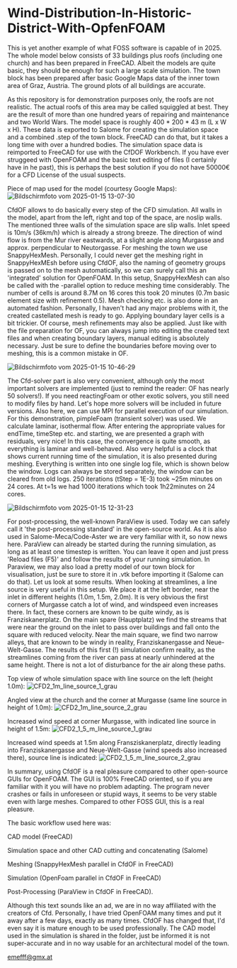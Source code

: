 # Wind-Distribution-In-Historic-District-With-OpfenFOAM

This is yet another example of what FOSS software is capable of in 2025. The whole model below consists of 33 buildings plus roofs (including one church) and has been prepared in FreeCAD. 
Albeit the models are quite basic, they should be enough for such a large scale simulation. The town block has been prepared after basic Google Maps data of the inner town area of Graz, Austria. The ground plots of all buildings are accurate.

As this repository is for demonstration purposes only, the roofs are not realistic. The actual roofs of this area may be called squiggled at best. They are the result of more than one hundred years of repairing and maintenance and two World Wars. 
The model space is roughly 400 * 200 * 43 m (L x W x H). These data is exported to Salome for creating the simulation space and a combined .step of the town block. FreeCAD can do that, but it takes a long time with over a hundred bodies.
The simulation space data is reimported to FreeCAD for use with the CfDOF Workbench. If you have ever struggeed with OpenFOAM and the basic text editing of files (I certainly have in he past), this is perhaps the best solution if you do not have 50000€ for a CFD License of the usual suspects. 

Piece of map used for the model (courtesy Google Maps):
![Bildschirmfoto vom 2025-01-15 13-07-30](https://github.com/user-attachments/assets/90ede3e4-da1e-4eab-bf79-22694629eb63)

CfdOF allows to do basically every step of the CFD simulation. All walls in the model, apart from the left, right and top of the space, are noslip walls. The mentioned three walls of the simulation space are slip walls. Inlet speed is 10m/s (36km/h) which is already a strong breeze. The direction of wind flow is from the Mur river eastwards, at a slight angle along Murgasse and approx. perpendicular to Neutorgasse. 
For meshing the town we use SnappyHexMesh. Personally, I could never get the meshing right in SnappyHexMEsh before using CfdOF, also the naming of geometry groups is passed on to the mesh automatically, so we can surely call this an 'integrated' solution for OpenFOAM. In this setup, SnappyHexMesh can also be called with the -parallel option to reduce meshing time considerably. The number of cells is around 8.7M on 16 cores this took 20 minutes (0.7m basic element size with refinement 0.5). Mesh checking etc. is also done in an automated fashion. Personally, I haven't had any major problems with it, the created castellated mesh is ready to go. Applying boundary layer cells is a bit trickier. Of course, mesh refinements may also be applied. Just like with the file preparation for OF, you can always jump into editing the created text files and when creating boundary layers, manual editing is absolutely necessary. Just be sure to define the boundaries before moving over to meshing, this is a common mistake in OF. 

![Bildschirmfoto vom 2025-01-15 10-46-29](https://github.com/user-attachments/assets/ebce6b8f-2bf7-4604-bcd7-f9dd7867ecd7)

The Cfd-solver part is also very convenient, although only the most important solvers are implemented (just to remind the reader: OF has nearly 50 solvers!). If you need reactingFoam or other exotic solvers, you still need to modify files by hand. Let's hope more solvers will be included in future versions. Also here, we can use MPI for parallel execution of our simulation. For this demonstration, pimpleFoam (transient solver) was used. We calculate laminar, isothermal flow. After entering the appropriate values for endTime, timeStep etc. and starting, we are presented a graph with residuals, very nice! In this case, the convergence is quite smooth, as everything is laminar and well-behaved. Also very helpful is a clock that shows current running time of the simulation, it is also presented during meshing. Everything is written into one single log file, which is shown below the window. Logs can always be stored separately, the window can be cleared from old logs. 250 iterations (tStep = 1E-3) took ~25m minutes on 24 cores. At t=1s we had 1000 iterations which took 1h22minutes on 24 cores.

![Bildschirmfoto vom 2025-01-15 12-31-23](https://github.com/user-attachments/assets/96df7fac-9459-47cb-bbd9-c3f11b001aa2)

For post-processing, the well-known ParaView is used. Today we can safely call it 'the post-processing standard' in the open-source world. As it is also used in Salome-Meca/Code-Aster we are very familiar with it, so now news here. ParaView can already be started during the running simulation, as long as at least one timestep is written. You can leave it open and just press 'Reload files (F5)' and follow the results of your running simulation. In Paraview, we may also load a pretty model of our town block for visualisation, just be sure to store it in .vtk before importing it (Salome can do that). 
Let us look at some results. When looking at streamlines, a line source is very useful in this setup. We place it at the left border, near the inlet in different heights (1.0m, 1.5m, 2.0m). It is very obvious the first corners of Murgasse catch a lot of wind, and windspeed even increases there. In fact, these corners are known to be quite windy, as is Franziskanerplatz. On the main spare (Hauptplatz) we find the streams that were near the ground on the inlet to pass over buildings and fall onto the square with reduced velocity. Near the main square, we find two narrow alleys, that are known to be windy in reality, Franziskanergasse and Neue-Welt-Gasse. The results of this first (!) simulation confirm reality, as the streamlines coming from the river can pass at nearly unhindered at the same height. There is not a lot of disturbance for the air along these paths. 

Top view of whole simulation space with line source on the left (height 1.0m):
![CFD2_1m_line_source_1_grau](https://github.com/user-attachments/assets/bc4db06a-1af1-4066-8ee6-f3b407eeffb6)

Angled view at the church and the corner at Murgasse (same line source in height of 1.0m):
![CFD2_1m_line_source_2_grau](https://github.com/user-attachments/assets/d5c8ff85-cbb1-4e51-844b-cce0c2856a2f)

Increased wind speed at corner Murgasse, with indicated line source in height of 1.5m:
![CFD2_1_5_m_line_source_1_grau](https://github.com/user-attachments/assets/a2980f54-e62d-45d1-977f-606e00577fda)

Increased wind speeds at 1.5m along Fransziskanerplatz, directly leading into Franziskanergasse and Neue-Welt-Gasse (wind speeds also increased there), source line is indicated:
![CFD2_1_5_m_line_source_2_grau](https://github.com/user-attachments/assets/5d4cb7ed-97b7-4565-96be-41d66c86ceaf)

In summary, using CfdOF is a real pleasure compared to other open-source GUIs for OpenFOAM. The GUI is 100% FreeCAD oriented, so if you are familiar with it you will have no problem adapting. The program never crashes or fails in unforeseen or stupid ways, it seems to be very stable even with large meshes. Compared to other FOSS GUI, this is a real pleasure. 

The basic workflow used here was:

CAD model (FreeCAD)

Simulation space and other CAD cutting and concatenating (Salome)

Meshing (SnappyHexMesh parallel in CfdOF in FreeCAD)

Simulation (OpenFoam parallel in CfdOF in FreeCAD)

Post-Processing (ParaView in CfdOF in FreeCAD).


Although this text sounds like an ad, we are in no way affiliated with the creators of Cfd. Personally, I have tried OpenFOAM many times and put it away after a few days, exactly as many times. CfdOF has changed that, I'd even say it is mature enough to be used professionally. The CAD model used in the simulation is shared in the folder, just be informed it is not super-accurate and in no way usable for an architectural model of the town. 


emefff@gmx.at

